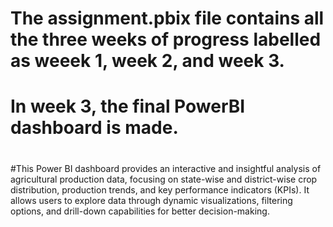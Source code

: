 # The assignment.pbix file contains all the three weeks of progress labelled as weeek 1, week 2, and week 3.
#
# In week 3, the final PowerBI dashboard is made.
#
#This Power BI dashboard provides an interactive and insightful analysis of agricultural production data, focusing on state-wise and district-wise crop distribution, production trends, and key performance indicators (KPIs). It allows users to explore data through dynamic visualizations, filtering options, and drill-down capabilities for better decision-making.
